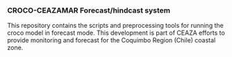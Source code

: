 ### CROCO-CEAZAMAR Forecast/hindcast system

This repository contains the scripts and preprocessing tools for running the croco model in forecast mode.
This development is part of CEAZA efforts to provide monitoring and forecast for the Coquimbo Region (Chile) coastal zone. 


